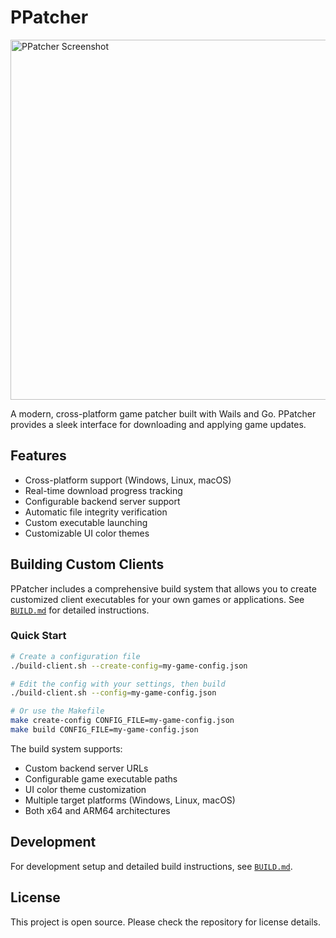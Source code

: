 # PPatcher

<img width="960" height="576" alt="PPatcher Screenshot" src="https://github.com/user-attachments/assets/2ef50606-c1c8-4c02-8d26-e9b0d5624cf3" />

A modern, cross-platform game patcher built with Wails and Go. PPatcher provides a sleek interface for downloading and applying game updates.

## Features

- Cross-platform support (Windows, Linux, macOS)
- Real-time download progress tracking
- Configurable backend server support
- Automatic file integrity verification
- Custom executable launching
- Customizable UI color themes

## Building Custom Clients

PPatcher includes a comprehensive build system that allows you to create customized client executables for your own games or applications. See [`BUILD.md`](BUILD.md) for detailed instructions.

### Quick Start

```bash
# Create a configuration file
./build-client.sh --create-config=my-game-config.json

# Edit the config with your settings, then build
./build-client.sh --config=my-game-config.json

# Or use the Makefile
make create-config CONFIG_FILE=my-game-config.json
make build CONFIG_FILE=my-game-config.json
```

The build system supports:
- Custom backend server URLs
- Configurable game executable paths
- UI color theme customization
- Multiple target platforms (Windows, Linux, macOS)
- Both x64 and ARM64 architectures

## Development

For development setup and detailed build instructions, see [`BUILD.md`](BUILD.md).

## License

This project is open source. Please check the repository for license details.
